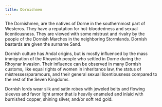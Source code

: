 ```yaml
---
title: Dornishmen
---
```


The Dornishmen, are the natives of Dorne in the southernmost part of Westeros. They have a reputation for hot-bloodedness and sexual licentiousness. They are viewed with some mistrust and rivalry by the people of the Dornish Marches in the neighboring Stormlands. Dornish bastards are given the surname Sand.

Dornish culture has Andal origins, but is mostly influenced by the mass immigration of the Rhoynish people who settled in Dorne during the Rhoynar Invasion. Their influence can be observed in many Dornish customs, like equal rights of women in inheritance law, the status of mistresses/paramours, and their general sexual licentiousness compared to the rest of the Seven Kingdoms.

Dornish lords wear silk and satin robes with jeweled belts and flowing sleeves and favor light armor that is heavily enameled and inlaid with burnished copper, shining silver, and/or soft red gold.


